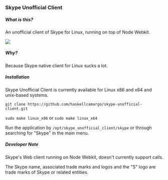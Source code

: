 ### Skype Unofficial Client

##### What is this?

An unofficial client of Skype for Linux, running on top of Node Webkit.

![](https://raw.githubusercontent.com/haskellcamargo/skype-unofficial-client/master/resource/example/demo.png)

##### Why?

Because Skype native client for Linux sucks a lot.

##### Installation

Skype Unofficial Client is currently available for Linux x86 and x64 and
unix-based systems.

`git clone https://github.com/haskellcamargo/skype-unofficial-client.git`

`sudo make linux_x86` or `sudo make linux_x64`

Run the application by `/opt/skype_unofficial_client/skype` or through
searching for "Skype" in the main menu.

##### Developer Note

Skype's Web client running on Node Webkit, doesn't currently support calls.

The Skype name, associated trade marks and logos and the "S" logo are trade marks of Skype or related entities.
